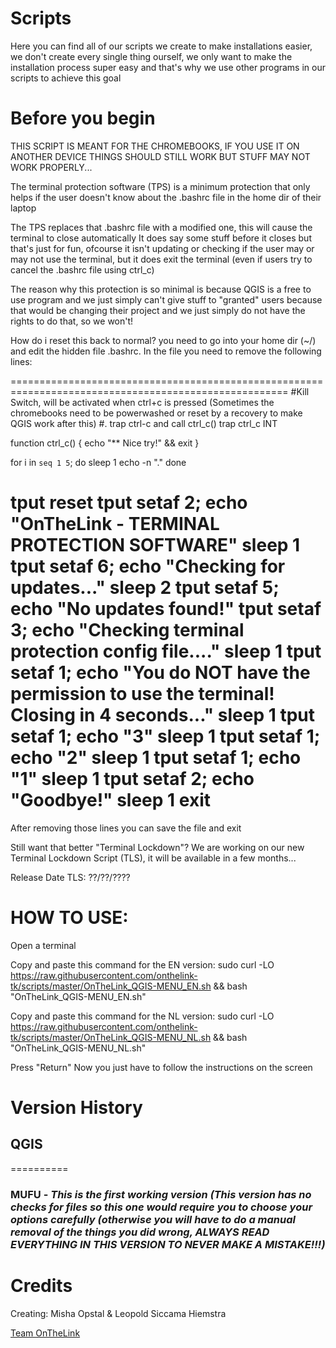 # Scripts
Here you can find all of our scripts we create to make installations easier, we don't create every single thing ourself, we only want to make the installation process super easy and that's why we use other programs in our scripts to achieve this goal

# Before you begin
THIS SCRIPT IS MEANT FOR THE CHROMEBOOKS, IF YOU USE IT ON ANOTHER DEVICE THINGS SHOULD STILL WORK BUT STUFF MAY NOT WORK PROPERLY...

The terminal protection software (TPS) is a minimum protection that only helps if the user doesn't know about the .bashrc file in the home dir of their laptop

The TPS replaces that .bashrc file with a modified one, this will cause the terminal to close automatically
It does say some stuff before it closes but that's just for fun, ofcourse it isn't updating or checking if the user may or may not use the terminal, but it does exit the terminal (even if users try to cancel the .bashrc file using ctrl_c)

The reason why this protection is so minimal is because QGIS is a free to use program and we just simply can't give stuff to "granted" users because that would be changing their project and we just simply do not have the rights to do that, so we won't!


How do i reset this back to normal?
you need to go into your home dir (~/) and edit the hidden file .bashrc.
In the file you need to remove the following lines:

======================================================================================================
#Kill Switch, will be activated when ctrl+c is pressed (Sometimes the chromebooks need to be powerwashed or reset by a recovery to make QGIS work after this)
#. trap ctrl-c and call ctrl_c()
trap ctrl_c INT

function ctrl_c() {
        echo "** Nice try!" && exit
}

for i in `seq 1 5`; do
    sleep 1
    echo -n "."
done

tput reset
tput setaf 2; echo "OnTheLink - TERMINAL PROTECTION SOFTWARE"
sleep 1
tput setaf 6; echo "Checking for updates..."
sleep 2
tput setaf 5; echo "No updates found!"
tput setaf 3; echo "Checking terminal protection config file...."
sleep 1
tput setaf 1; echo "You do NOT have the permission to use the terminal! Closing in 4 seconds..."
sleep 1
tput setaf 1; echo "3"
sleep 1
tput setaf 1; echo "2"
sleep 1
tput setaf 1; echo "1"
sleep 1
tput setaf 2; echo "Goodbye!"
sleep 1
exit
======================================================================================================
After removing those lines you can save the file and exit


Still want that better "Terminal Lockdown"?
We are working on our new Terminal Lockdown Script (TLS), it will be available in a few months...

Release Date TLS: ??/??/????

# HOW TO USE:

Open a terminal

Copy and paste this command for the EN version:
sudo curl -LO https://raw.githubusercontent.com/onthelink-tk/scripts/master/OnTheLink_QGIS-MENU_EN.sh && bash "OnTheLink_QGIS-MENU_EN.sh"

Copy and paste this command for the NL version:
sudo curl -LO https://raw.githubusercontent.com/onthelink-tk/scripts/master/OnTheLink_QGIS-MENU_NL.sh && bash "OnTheLink_QGIS-MENU_NL.sh"


Press "Return"
Now you just have to follow the instructions on the screen

# Version History

## QGIS
==========

### **MUFU** - *This is the first working version (This version has no checks for files so this one would require you to choose your options carefully (otherwise you will have to do a manual removal of the things you did wrong, ALWAYS READ EVERYTHING IN THIS VERSION TO NEVER MAKE A MISTAKE!!!)*


# Credits
Creating: Misha Opstal & Leopold Siccama Hiemstra

[Team OnTheLink](https://onthelink.tk/ "Official Website")
